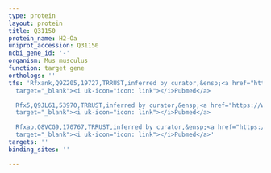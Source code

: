 ```yaml
---
type: protein
layout: protein
title: Q31150
protein_name: H2-Oa
uniprot_accession: Q31150
ncbi_gene_id: '-'
organism: Mus musculus
function: target gene
orthologs: ''
tfs: 'Rfxank,Q9Z205,19727,TRRUST,inferred by curator,&ensp;<a href="https://www.ncbi.nlm.nih.gov/pubmed/?term=29087512%5Buid%5D+OR+11258423%5Buid%5D"
  target="_blank"><i uk-icon="icon: link"></i>Pubmed</a>

  Rfx5,Q9JL61,53970,TRRUST,inferred by curator,&ensp;<a href="https://www.ncbi.nlm.nih.gov/pubmed/?term=29087512%5Buid%5D+OR+11258423%5Buid%5D"
  target="_blank"><i uk-icon="icon: link"></i>Pubmed</a>

  Rfxap,Q8VCG9,170767,TRRUST,inferred by curator,&ensp;<a href="https://www.ncbi.nlm.nih.gov/pubmed/?term=29087512%5Buid%5D+OR+11258423%5Buid%5D"
  target="_blank"><i uk-icon="icon: link"></i>Pubmed</a>'
targets: ''
binding_sites: ''

---
```

